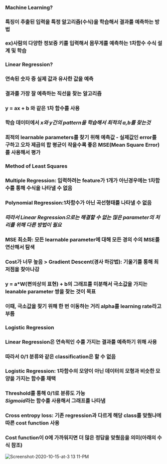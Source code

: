 ### Machine Learning?
### 특징이 추출된 입력을 특정 알고리즘(수식)을 학습해서 결과를 예측하는 방법<br><br>ex)사람의 다양한 정보중 키를 입력해서 몸무게를 예측하는 1차함수 수식 설계 및 학습
### Linear Regression?
### 연속된 숫자 중 실제 값과 유사한 값을 예측
### 결과를 가장 잘 예측하는 직선을 찾는 알고리즘
### y = ax + b 와 같은 1차 함수를 사용
### 학습 데이터에서 *x와 y간의 pattern을 학습해서 최적의 a,b를 찾는것*
### 최적의 learnable parameters를 찾기 위해 예측값 - 실제값인 error를 구하고 오차 제곱의 합 평균이 작을수록 좋은 MSE(Mean Square Error)를 사용해서 평가
### Method of Least Squares
### Multiple Regression: 입력하려는 feature가 1개가 아닌경우에는 1차함수를 통해 수식을 나타낼 수 없음
### Polynomial Regression:1차함수가 아닌 곡선형태를 나타낼 수 없음
### *따라서 Linear Regression으로는 해결할 수 없는 많은 parameter의 처리를 위해 다른 방법이 필요*
### MSE 최소화: 모든 learnable parameter에 대해 모든 경의 수의 MSE를 연산해서 탐색
### Cost가 너무 높음 > Gradient Descent(경사 하강법): 기울기를 통해 최저점을 찾아나감
### y = a*W(편의상의 표현) + b의 그래프를 미분해서 극소값을 가지는 leanable parameter 쌍을 찾는 것이 목표
### 이때, 극소값을 찾기 위해 한 번 이동하는 거리 alpha를 learning rate라고 부름
### Logistic Regression
### Linear Regression은 연속적인 수를 가지는 결과를 예측하기 위해 사용
### 따라서 0/1 분류와 같은 classification은 할 수 없음
### Logistic Regression: 1차함수의 모양이 아닌 데이터의 모형과 비슷한 모양을 가지는 함수를 채택
### Threshold를 통해 0/1로 분류도 가능<br>*Sigmoid*라는 함수를 사용해서 그래프를 나타냄
### Cross entropy loss: 기존 regression과 다르게 해당 class를 맞췄냐에 따른 cost function 사용
### Cost function이 0에 가까워지면 더 많은 정답을 맞췄음을 의미(아래의 수식 참조)
![Screenshot-2020-10-15-at-3 13 11-PM](https://github.com/YongwanJoo/Deep-Learning-study/assets/113014598/c81f6fd0-a2e6-4a44-b193-cc0e81f1fa8e)

